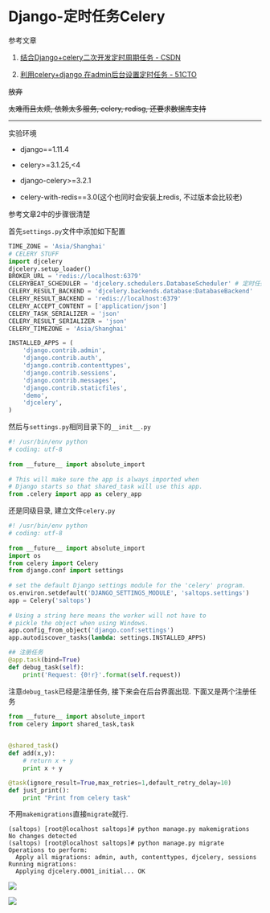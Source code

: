 # Django-定时任务Celery

参考文章

1. [结合Django+celery二次开发定时周期任务 - CSDN](http://www.cnblogs.com/huangxiaoxue/p/7266253.html)

2. [利用celery+django 在admin后台设置定时任务 - 51CTO](http://shineforever.blog.51cto.com/1429204/1737323)

~~放弃~~

~~太难而且太烦, 依赖太多服务, celery, redisg, 还要求数据库支持~~

---------------------------------------------------------------------------------------

实验环境

- django==1.11.4

- celery>=3.1.25,<4

- django-celery>=3.2.1

- celery-with-redis==3.0(这个也同时会安装上redis, 不过版本会比较老)

参考文章2中的步骤很清楚

首先`settings.py`文件中添加如下配置

```py
TIME_ZONE = 'Asia/Shanghai'
# CELERY STUFF
import djcelery
djcelery.setup_loader()
BROKER_URL = 'redis://localhost:6379'
CELERYBEAT_SCHEDULER = 'djcelery.schedulers.DatabaseScheduler' # 定时任务
CELERY_RESULT_BACKEND = 'djcelery.backends.database:DatabaseBackend'
CELERY_RESULT_BACKEND = 'redis://localhost:6379'
CELERY_ACCEPT_CONTENT = ['application/json']
CELERY_TASK_SERIALIZER = 'json'
CELERY_RESULT_SERIALIZER = 'json'
CELERY_TIMEZONE = 'Asia/Shanghai'

INSTALLED_APPS = (
    'django.contrib.admin',
    'django.contrib.auth',
    'django.contrib.contenttypes',
    'django.contrib.sessions',
    'django.contrib.messages',
    'django.contrib.staticfiles',
    'demo',
    'djcelery',
)
```

然后与`settings.py`相同目录下的`__init__.py`

```py
#! /usr/bin/env python
# coding: utf-8
 
from __future__ import absolute_import
 
# This will make sure the app is always imported when
# Django starts so that shared_task will use this app.
from .celery import app as celery_app
```

还是同级目录, 建立文件`celery.py`

```py
#! /usr/bin/env python
# coding: utf-8
 
from __future__ import absolute_import
import os
from celery import Celery
from django.conf import settings
 
# set the default Django settings module for the 'celery' program.
os.environ.setdefault('DJANGO_SETTINGS_MODULE', 'saltops.settings')
app = Celery('saltops')
 
# Using a string here means the worker will not have to
# pickle the object when using Windows.
app.config_from_object('django.conf:settings')
app.autodiscover_tasks(lambda: settings.INSTALLED_APPS)

## 注册任务 
@app.task(bind=True)
def debug_task(self):
    print('Request: {0!r}'.format(self.request))
```

注意`debug_task`已经是注册任务, 接下来会在后台界面出现. 下面又是两个注册任务

```py
from __future__ import absolute_import
from celery import shared_task,task
 

@shared_task()
def add(x,y):
    # return x + y
    print x + y

@task(ignore_result=True,max_retries=1,default_retry_delay=10)
def just_print():
    print "Print from celery task"
```


不用`makemigrations`直接`migrate`就行.

```
(saltops) [root@localhost saltops]# python manage.py makemigrations
No changes detected
(saltops) [root@localhost saltops]# python manage.py migrate
Operations to perform:
  Apply all migrations: admin, auth, contenttypes, djcelery, sessions
Running migrations:
  Applying djcelery.0001_initial... OK
```

![](https://gitee.com/generals-space/gitimg/raw/master/af56402d6fb42485fadb83590562c168.png)

![](https://gitee.com/generals-space/gitimg/raw/master/cf25e80cdc912975b49a4ba9b015a7d8.png)
